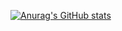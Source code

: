 [![Anurag's GitHub stats](https://github-readme-stats.vercel.app/apiRilyAbyss=anuraghazra)](https://github.com/anuraghazra/github-readme-stats)
